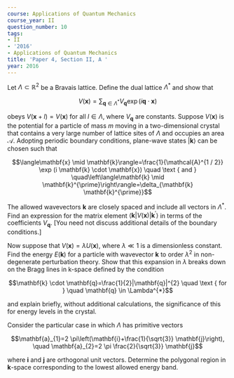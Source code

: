 ```yaml
---
course: Applications of Quantum Mechanics
course_year: II
question_number: 10
tags:
- II
- '2016'
- Applications of Quantum Mechanics
title: 'Paper 4, Section II, A '
year: 2016
---
```




Let $\Lambda \subset \mathbb{R}^{2}$ be a Bravais lattice. Define the dual lattice $\Lambda^{*}$ and show that

$$V(\mathbf{x})=\sum_{\mathbf{q} \in \Lambda^{*}} V_{\mathbf{q}} \exp (i \mathbf{q} \cdot \mathbf{x})$$

obeys $V(\mathbf{x}+l)=V(\mathbf{x})$ for all $l \in \Lambda$, where $V_{\mathbf{q}}$ are constants. Suppose $V(\mathbf{x})$ is the potential for a particle of mass $m$ moving in a two-dimensional crystal that contains a very large number of lattice sites of $\Lambda$ and occupies an area $\mathcal{A}$. Adopting periodic boundary conditions, plane-wave states $|\mathbf{k}\rangle$ can be chosen such that

$$\langle\mathbf{x} \mid \mathbf{k}\rangle=\frac{1}{\mathcal{A}^{1 / 2}} \exp (i \mathbf{k} \cdot \mathbf{x}) \quad \text { and } \quad\left\langle\mathbf{k} \mid \mathbf{k}^{\prime}\right\rangle=\delta_{\mathbf{k} \mathbf{k}^{\prime}}$$

The allowed wavevectors $\mathbf{k}$ are closely spaced and include all vectors in $\Lambda^{*}$. Find an expression for the matrix element $\left\langle\mathbf{k}|V(\mathbf{x})| \mathbf{k}^{\prime}\right\rangle$ in terms of the coefficients $V_{\mathbf{q}}$. [You need not discuss additional details of the boundary conditions.]

Now suppose that $V(\mathbf{x})=\lambda U(\mathbf{x})$, where $\lambda \ll 1$ is a dimensionless constant. Find the energy $E(\mathbf{k})$ for a particle with wavevector $\mathbf{k}$ to order $\lambda^{2}$ in non-degenerate perturbation theory. Show that this expansion in $\lambda$ breaks down on the Bragg lines in k-space defined by the condition

$$\mathbf{k} \cdot \mathbf{q}=\frac{1}{2}|\mathbf{q}|^{2} \quad \text { for } \quad \mathbf{q} \in \Lambda^{*}$$

and explain briefly, without additional calculations, the significance of this for energy levels in the crystal.

Consider the particular case in which $\Lambda$ has primitive vectors

$$\mathbf{a}_{1}=2 \pi\left(\mathbf{i}+\frac{1}{\sqrt{3}} \mathbf{j}\right), \quad \mathbf{a}_{2}=2 \pi \frac{2}{\sqrt{3}} \mathbf{j}$$

where $\mathbf{i}$ and $\mathbf{j}$ are orthogonal unit vectors. Determine the polygonal region in $\mathbf{k}$-space corresponding to the lowest allowed energy band.